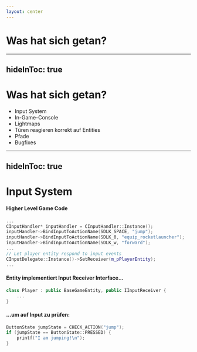 ```yaml
---
layout: center
---
```


# Was hat sich getan?

---
hideInToc: true
---
# Was hat sich getan?
- Input System
- In-Game-Console
- Lightmaps
- Türen reagieren korrekt auf Entities
- Pfade
- Bugfixes

---
hideInToc: true
---

# Input System

#### Higher Level Game Code

```cpp
...
CInputHandler* inputHandler = CInputHandler::Instance();
inputHandler->BindInputToActionName(SDLK_SPACE, "jump");
inputHandler->BindInputToActionName(SDLK_0, "equip_rocketlauncher");
inputHandler->BindInputToActionName(SDLK_w, "forward");
...
// Let player entity respond to input events
CInputDelegate::Instance()->SetReceiver(m_pPlayerEntity);
...

```

#### Entity implementiert Input Receiver Interface...
```cpp
class Player : public BaseGameEntity, public IInputReceiver {
    ...
}
```

#### ...um auf Input zu prüfen:
```cpp
ButtonState jumpState = CHECK_ACTION("jump");
if (jumpState == ButtonState::PRESSED) {
    printf("I am jumping!\n");
}
```

